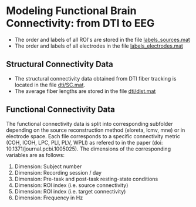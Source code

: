 # Modeling Functional Brain Connectivity: from DTI to EEG

* The order and labels of all ROI's are stored in the file [labels_sources.mat](labels_sources.mat)
* The order and labels of all electrodes in the file [labels_electrodes.mat](labels_electrodes.mat)

## Structural Connectivity Data

* The structural connectivity data obtained from DTI fiber tracking is located in the file [dti/SC.mat](dti/SC.mat).
* The average fiber lengths are stored in the file [dti/dist.mat](dti/dist.mat)

## Functional Connectivity Data

The functional connectivity data is split into corresponding subfolder depending on the source reconstruction method (eloreta, lcmv, mne) or in electrode space.
Each file corresponds to a specific connectivity metric (COH, ICOH, LPC, PLI, PLV, WPLI) as refered to in the paper (doi: 10.1371/journal.pcbi.1005025).
The dimensions of the corresponding variables are as follows:

1. Dimension: Subject number
2. Dimension: Recording session / day
3. Dimension: Pre-task and post-task resting-state conditions
4. Dimension: ROI index (i.e. source connectivity)
5. Dimension: ROI index (i.e. target connectivity)
6. Dimension: Frequency in Hz
